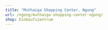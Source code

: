 ```yaml
---
title: "Muthaiga Shopping Center, Ngong"
url: /ngong/muthaiga-shopping-center-ngong/
shop: Einkaufszentrum
---
```


